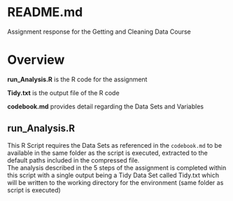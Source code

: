 # README.md
Assignment response for the Getting and Cleaning Data Course

# Overview
**run_Analysis.R**  is the R code for the assignment

**Tidy.txt** is the output file of the R code

**codebook.md** provides detail regarding the Data Sets and Variables

## run_Analysis.R

This R Script requires the Data Sets as referenced in the `codebook.md` to be available in the same folder as the script is executed, extracted to the default paths included in the compressed file.  
The analysis described in the 5 steps of the assignment is completed within this script with a single output being a Tidy Data Set called Tidy.txt which will be written to the working directory for the environment (same folder as script is executed)
